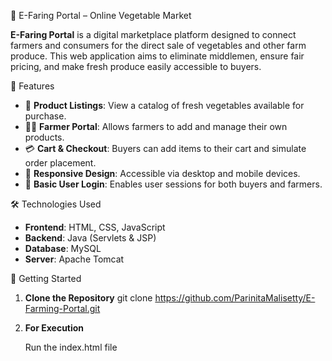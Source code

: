 🥕 E-Faring Portal – Online Vegetable Market

**E-Faring Portal** is a digital marketplace platform designed to connect farmers and consumers for the direct sale of vegetables and other farm produce. 
This web application aims to eliminate middlemen, ensure fair pricing, and make fresh produce easily accessible to buyers.

📌 Features

- 🛒 **Product Listings**: View a catalog of fresh vegetables available for purchase.
- 🧑‍🌾 **Farmer Portal**: Allows farmers to add and manage their own products.
- 💳 **Cart & Checkout**: Buyers can add items to their cart and simulate order placement.
- 📱 **Responsive Design**: Accessible via desktop and mobile devices.
- 🔐 **Basic User Login**: Enables user sessions for both buyers and farmers.

🛠️ Technologies Used

- **Frontend**: HTML, CSS, JavaScript
- **Backend**: Java (Servlets & JSP)
- **Database**: MySQL
- **Server**: Apache Tomcat

  
🚀 Getting Started

1. **Clone the Repository**
   git clone https://github.com/ParinitaMalisetty/E-Farming-Portal.git
2. **For Execution**

   Run the index.html file
